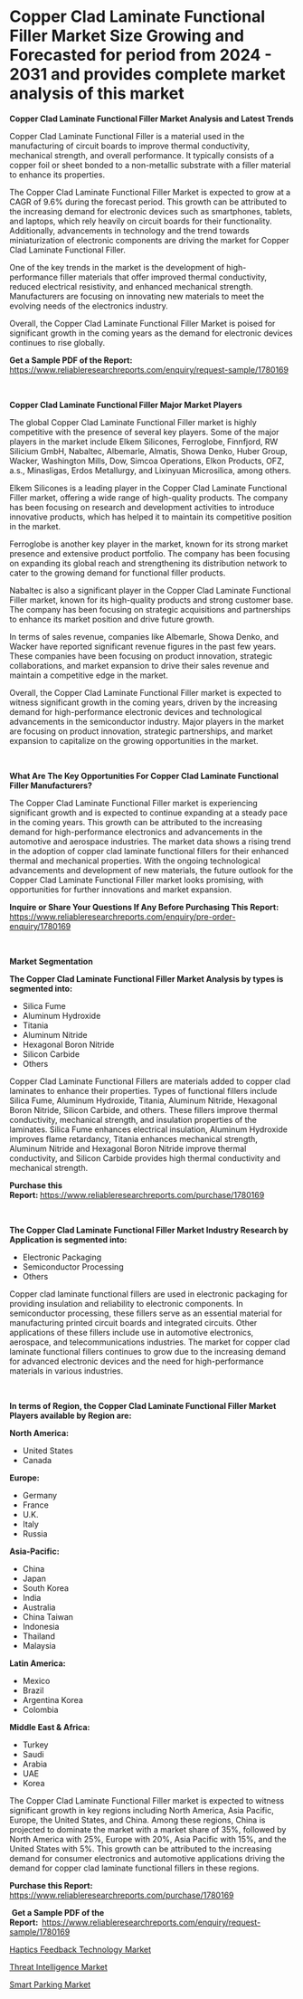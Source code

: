 <p><h1>Copper Clad Laminate Functional Filler Market Size Growing and Forecasted for period from 2024 - 2031 and provides complete market analysis of this market</h1></p><p><strong>Copper Clad Laminate Functional Filler Market Analysis and Latest Trends</strong></p>
<p><p>Copper Clad Laminate Functional Filler is a material used in the manufacturing of circuit boards to improve thermal conductivity, mechanical strength, and overall performance. It typically consists of a copper foil or sheet bonded to a non-metallic substrate with a filler material to enhance its properties.</p><p>The Copper Clad Laminate Functional Filler Market is expected to grow at a CAGR of 9.6% during the forecast period. This growth can be attributed to the increasing demand for electronic devices such as smartphones, tablets, and laptops, which rely heavily on circuit boards for their functionality. Additionally, advancements in technology and the trend towards miniaturization of electronic components are driving the market for Copper Clad Laminate Functional Filler.</p><p>One of the key trends in the market is the development of high-performance filler materials that offer improved thermal conductivity, reduced electrical resistivity, and enhanced mechanical strength. Manufacturers are focusing on innovating new materials to meet the evolving needs of the electronics industry.</p><p>Overall, the Copper Clad Laminate Functional Filler Market is poised for significant growth in the coming years as the demand for electronic devices continues to rise globally.</p></p>
<p><strong>Get a Sample PDF of the Report:&nbsp;</strong> <a href="https://www.reliableresearchreports.com/enquiry/request-sample/1780169">https://www.reliableresearchreports.com/enquiry/request-sample/1780169</a></p>
<p>&nbsp;</p>
<p><strong>Copper Clad Laminate Functional Filler Major Market Players</strong></p>
<p><p>The global Copper Clad Laminate Functional Filler market is highly competitive with the presence of several key players. Some of the major players in the market include Elkem Silicones, Ferroglobe, Finnfjord, RW Silicium GmbH, Nabaltec, Albemarle, Almatis, Showa Denko, Huber Group, Wacker, Washington Mills, Dow, Simcoa Operations, Elkon Products, OFZ, a.s., Minasligas, Erdos Metallurgy, and Lixinyuan Microsilica, among others.</p><p>Elkem Silicones is a leading player in the Copper Clad Laminate Functional Filler market, offering a wide range of high-quality products. The company has been focusing on research and development activities to introduce innovative products, which has helped it to maintain its competitive position in the market.</p><p>Ferroglobe is another key player in the market, known for its strong market presence and extensive product portfolio. The company has been focusing on expanding its global reach and strengthening its distribution network to cater to the growing demand for functional filler products.</p><p>Nabaltec is also a significant player in the Copper Clad Laminate Functional Filler market, known for its high-quality products and strong customer base. The company has been focusing on strategic acquisitions and partnerships to enhance its market position and drive future growth.</p><p>In terms of sales revenue, companies like Albemarle, Showa Denko, and Wacker have reported significant revenue figures in the past few years. These companies have been focusing on product innovation, strategic collaborations, and market expansion to drive their sales revenue and maintain a competitive edge in the market.</p><p>Overall, the Copper Clad Laminate Functional Filler market is expected to witness significant growth in the coming years, driven by the increasing demand for high-performance electronic devices and technological advancements in the semiconductor industry. Major players in the market are focusing on product innovation, strategic partnerships, and market expansion to capitalize on the growing opportunities in the market.</p></p>
<p>&nbsp;</p>
<p><strong>What Are The Key Opportunities For Copper Clad Laminate Functional Filler Manufacturers?</strong></p>
<p><p>The Copper Clad Laminate Functional Filler market is experiencing significant growth and is expected to continue expanding at a steady pace in the coming years. This growth can be attributed to the increasing demand for high-performance electronics and advancements in the automotive and aerospace industries. The market data shows a rising trend in the adoption of copper clad laminate functional fillers for their enhanced thermal and mechanical properties. With the ongoing technological advancements and development of new materials, the future outlook for the Copper Clad Laminate Functional Filler market looks promising, with opportunities for further innovations and market expansion.</p></p>
<p><strong>Inquire or Share Your Questions If Any Before Purchasing This Report:</strong> <a href="https://www.reliableresearchreports.com/enquiry/pre-order-enquiry/1780169">https://www.reliableresearchreports.com/enquiry/pre-order-enquiry/1780169</a></p>
<p>&nbsp;</p>
<p><strong>Market Segmentation</strong></p>
<p><strong>The Copper Clad Laminate Functional Filler Market Analysis by types is segmented into:</strong></p>
<p><ul><li>Silica Fume</li><li>Aluminum Hydroxide</li><li>Titania</li><li>Aluminum Nitride</li><li>Hexagonal Boron Nitride</li><li>Silicon Carbide</li><li>Others</li></ul></p>
<p><p>Copper Clad Laminate Functional Fillers are materials added to copper clad laminates to enhance their properties. Types of functional fillers include Silica Fume, Aluminum Hydroxide, Titania, Aluminum Nitride, Hexagonal Boron Nitride, Silicon Carbide, and others. These fillers improve thermal conductivity, mechanical strength, and insulation properties of the laminates. Silica Fume enhances electrical insulation, Aluminum Hydroxide improves flame retardancy, Titania enhances mechanical strength, Aluminum Nitride and Hexagonal Boron Nitride improve thermal conductivity, and Silicon Carbide provides high thermal conductivity and mechanical strength.</p></p>
<p><strong>Purchase this Report:&nbsp;</strong><a href="https://www.reliableresearchreports.com/purchase/1780169">https://www.reliableresearchreports.com/purchase/1780169</a></p>
<p>&nbsp;</p>
<p><strong>The Copper Clad Laminate Functional Filler Market Industry Research by Application is segmented into:</strong></p>
<p><ul><li>Electronic Packaging</li><li>Semiconductor Processing</li><li>Others</li></ul></p>
<p><p>Copper clad laminate functional fillers are used in electronic packaging for providing insulation and reliability to electronic components. In semiconductor processing, these fillers serve as an essential material for manufacturing printed circuit boards and integrated circuits. Other applications of these fillers include use in automotive electronics, aerospace, and telecommunications industries. The market for copper clad laminate functional fillers continues to grow due to the increasing demand for advanced electronic devices and the need for high-performance materials in various industries.</p></p>
<p>&nbsp;</p>
<p><strong>In terms of Region, the Copper Clad Laminate Functional Filler Market Players available by Region are:</strong></p>
<p>
    <p> <strong> North America: </strong>
        <ul>
            <li>United States</li>
            <li>Canada</li>
        </ul>
        </p> 
    <p> <strong> Europe: </strong>
        <ul>
            <li>Germany</li>
            <li>France</li>
            <li>U.K.</li>
            <li>Italy</li>
            <li>Russia</li>
        </ul>
        </p> 
    <p> <strong> Asia-Pacific: </strong>
        <ul>
            <li>China</li>
            <li>Japan</li>
            <li>South Korea</li>
            <li>India</li>
            <li>Australia</li>
            <li>China Taiwan</li>
            <li>Indonesia</li>
            <li>Thailand</li>
            <li>Malaysia</li>
        </ul>
        </p> 
    <p> <strong> Latin America: </strong>
        <ul>
            <li>Mexico</li>
            <li>Brazil</li>
            <li>Argentina Korea</li>
            <li>Colombia</li>
        </ul>
        </p> 
    <p> <strong> Middle East & Africa: </strong>
        <ul>
            <li>Turkey</li>
            <li>Saudi</li>
            <li>Arabia</li>
            <li>UAE</li>
            <li>Korea</li>
        </ul>
    </p>
    </p>
<p><p>The Copper Clad Laminate Functional Filler market is expected to witness significant growth in key regions including North America, Asia Pacific, Europe, the United States, and China. Among these regions, China is projected to dominate the market with a market share of 35%, followed by North America with 25%, Europe with 20%, Asia Pacific with 15%, and the United States with 5%. This growth can be attributed to the increasing demand for consumer electronics and automotive applications driving the demand for copper clad laminate functional fillers in these regions.</p></p>
<p><strong>Purchase this Report: </strong><a href="https://www.reliableresearchreports.com/purchase/1780169">https://www.reliableresearchreports.com/purchase/1780169</a></p>
<p>&nbsp;<strong>Get a Sample PDF of the Report:&nbsp;&nbsp;</strong><a href="https://www.reliableresearchreports.com/enquiry/request-sample/1780169">https://www.reliableresearchreports.com/enquiry/request-sample/1780169</a></p>
<p><strong></strong></p>
<p><p><a href="https://medium.com/@earlernser/haptics-feedback-technology-market-report-reveals-the-latest-trends-and-growth-opportunities-of-a70a8fb4f0d6">Haptics Feedback Technology Market</a></p><p><a href="https://medium.com/@earlernser/threat-intelligence-market-the-key-to-successful-business-strategy-forecast-till-2031-680d1921e5eb">Threat Intelligence Market</a></p><p><a href="https://medium.com/@earlernser/smart-parking-market-research-report-its-history-and-forecast-2024-to-2031-35305ee69a78">Smart Parking Market</a></p></p>